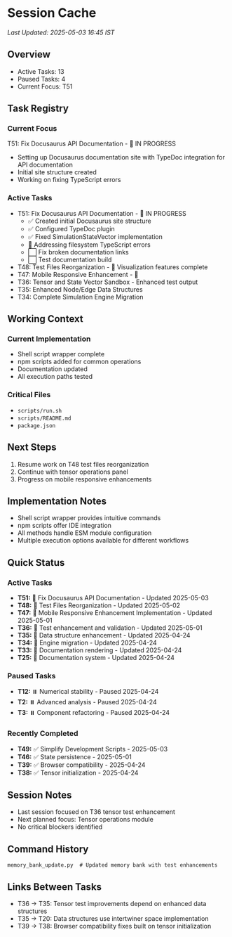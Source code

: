 # Session Cache
*Last Updated: 2025-05-03 16:45 IST*

## Overview
- Active Tasks: 13
- Paused Tasks: 4
- Current Focus: T51

## Task Registry
### Current Focus
T51: Fix Docusaurus API Documentation - 🔄 IN PROGRESS
- Setting up Docusaurus documentation site with TypeDoc integration for API documentation
- Initial site structure created
- Working on fixing TypeScript errors

### Active Tasks
- T51: Fix Docusaurus API Documentation - 🔄 IN PROGRESS
  - ✅ Created initial Docusaurus site structure
  - ✅ Configured TypeDoc plugin
  - ✅ Fixed SimulationStateVector implementation
  - 🔄 Addressing filesystem TypeScript errors
  - ⬜ Fix broken documentation links
  - ⬜ Test documentation build
- T48: Test Files Reorganization - 🔄 Visualization features complete
- T47: Mobile Responsive Enhancement - 🔄
- T36: Tensor and State Vector Sandbox - Enhanced test output
- T35: Enhanced Node/Edge Data Structures
- T34: Complete Simulation Engine Migration

## Working Context
### Current Implementation
- Shell script wrapper complete
- npm scripts added for common operations
- Documentation updated
- All execution paths tested

### Critical Files
- `scripts/run.sh`
- `scripts/README.md`
- `package.json`

## Next Steps
1. Resume work on T48 test files reorganization
2. Continue with tensor operations panel
3. Progress on mobile responsive enhancements

## Implementation Notes
- Shell script wrapper provides intuitive commands
- npm scripts offer IDE integration
- All methods handle ESM module configuration
- Multiple execution options available for different workflows

## Quick Status
### Active Tasks
- **T51:** 🔄 Fix Docusaurus API Documentation - Updated 2025-05-03
- **T48:** 🔄 Test Files Reorganization - Updated 2025-05-02
- **T47:** 🔄 Mobile Responsive Enhancement Implementation - Updated 2025-05-01
- **T36:** 🔄 Test enhancement and validation - Updated 2025-05-01
- **T35:** 🔄 Data structure enhancement - Updated 2025-04-24
- **T34:** 🔄 Engine migration - Updated 2025-04-24
- **T33:** 🔄 Documentation rendering - Updated 2025-04-24
- **T25:** 🔄 Documentation system - Updated 2025-04-24

### Paused Tasks
- **T12:** ⏸️ Numerical stability - Paused 2025-04-24
- **T2:** ⏸️ Advanced analysis - Paused 2025-04-24
- **T3:** ⏸️ Component refactoring - Paused 2025-04-24

### Recently Completed
- **T49:** ✅ Simplify Development Scripts - 2025-05-03
- **T46:** ✅ State persistence - 2025-05-01
- **T39:** ✅ Browser compatibility - 2025-04-24
- **T38:** ✅ Tensor initialization - 2025-04-24

## Session Notes
- Last session focused on T36 tensor test enhancement
- Next planned focus: Tensor operations module
- No critical blockers identified

## Command History
```
memory_bank_update.py  # Updated memory bank with test enhancements
```

## Links Between Tasks
- T36 → T35: Tensor test improvements depend on enhanced data structures
- T35 → T20: Data structures use intertwiner space implementation
- T39 → T38: Browser compatibility fixes built on tensor initialization
